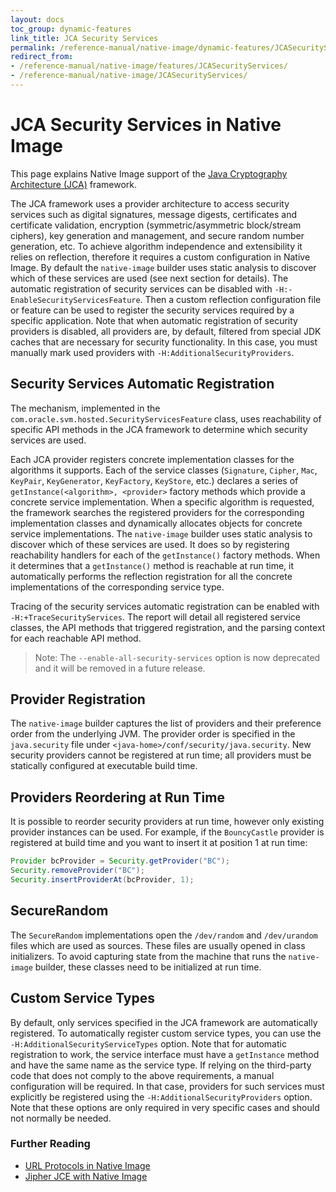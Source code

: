 ```yaml
---
layout: docs
toc_group: dynamic-features
link_title: JCA Security Services
permalink: /reference-manual/native-image/dynamic-features/JCASecurityServices/
redirect_from: 
- /reference-manual/native-image/features/JCASecurityServices/
- /reference-manual/native-image/JCASecurityServices/
---
```


# JCA Security Services in Native Image

This page explains Native Image support of the [Java Cryptography Architecture (JCA)](https://docs.oracle.com/en/java/javase/17/security/java-cryptography-architecture-jca-reference-guide.html) framework.

The JCA framework uses a provider architecture to access security services such as digital signatures, message digests, certificates and certificate validation, encryption (symmetric/asymmetric block/stream ciphers), key generation and management, and secure random number generation, etc.
To achieve algorithm independence and extensibility it relies on reflection, therefore it requires a custom configuration in Native Image.
By default the `native-image` builder uses static analysis to discover which of these services are used (see next section for details).
The automatic registration of security services can be disabled with `-H:-EnableSecurityServicesFeature`.
Then a custom reflection configuration file or feature can be used to register the security services required by a specific application.
Note that when automatic registration of security providers is disabled, all providers are, by default, filtered from special JDK caches that are necessary for security functionality.
In this case, you must manually mark used providers with `-H:AdditionalSecurityProviders`.

## Security Services Automatic Registration

The mechanism, implemented in the `com.oracle.svm.hosted.SecurityServicesFeature` class, uses reachability of specific API methods in the JCA framework to determine which security services are used.

Each JCA provider registers concrete implementation classes for the algorithms it supports.
Each of the service classes (`Signature`, `Cipher`, `Mac`, `KeyPair`, `KeyGenerator`, `KeyFactory`, `KeyStore`, etc.) declares a series of `getInstance(<algorithm>, <provider>` factory methods which provide a concrete service implementation.
When a specific algorithm is requested, the framework searches the registered providers for the corresponding implementation classes and dynamically allocates objects for concrete service implementations.
The `native-image` builder uses static analysis to discover which of these services are used.
It does so by registering reachability handlers for each of the `getInstance()` factory methods.
When it determines that a `getInstance()` method is reachable at run time, it automatically performs the reflection registration for all the concrete implementations of the corresponding service type.

Tracing of the security services automatic registration can be enabled with `-H:+TraceSecurityServices`.
The report will detail all registered service classes, the API methods that triggered registration, and the parsing context for each reachable API method.

> Note: The `--enable-all-security-services` option is now deprecated and it will be removed in a future release.

## Provider Registration

The `native-image` builder captures the list of providers and their preference order from the underlying JVM.
The provider order is specified in the `java.security` file under `<java-home>/conf/security/java.security`.
New security providers cannot be registered at run time; all providers must be statically configured at executable build time.

## Providers Reordering at Run Time

It is possible to reorder security providers at run time, however only existing provider instances can be used.
For example, if the `BouncyCastle` provider is registered at build time and you want to insert it at position 1 at run time:
```java
Provider bcProvider = Security.getProvider("BC");
Security.removeProvider("BC");
Security.insertProviderAt(bcProvider, 1);
```

## SecureRandom

The `SecureRandom` implementations open the `/dev/random` and `/dev/urandom` files which are used as sources.
These files are usually opened in class initializers.
To avoid capturing state from the machine that runs the `native-image` builder, these classes need to be initialized at run time.

## Custom Service Types

By default, only services specified in the JCA framework are automatically registered. To automatically register custom service types, you can use the `-H:AdditionalSecurityServiceTypes` option.
Note that for automatic registration to work, the service interface must have a `getInstance` method and have the same name as the service type.
If relying on the third-party code that does not comply to the above requirements, a manual configuration will be required. In that case, providers for such services must explicitly be registered using the `-H:AdditionalSecurityProviders` option. Note that these options are only required in very specific cases and should not normally be needed.

### Further Reading

* [URL Protocols in Native Image](URLProtocols.md)
* [Jipher JCE with Native Image](../../security/JipherJCE.md)